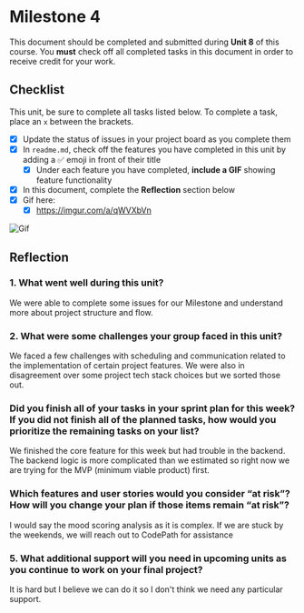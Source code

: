 # Milestone 4

This document should be completed and submitted during **Unit 8** of this course. You **must** check off all completed tasks in this document in order to receive credit for your work.

## Checklist

This unit, be sure to complete all tasks listed below. To complete a task, place an `x` between the brackets.

- [X] Update the status of issues in your project board as you complete them
- [X] In `readme.md`, check off the features you have completed in this unit by adding a ✅ emoji in front of their title
  - [X] Under each feature you have completed, **include a GIF** showing feature functionality
- [X] In this document, complete the **Reflection** section below
- [X] Gif here:
  - [x] https://imgur.com/a/qWVXbVn
<img src='./milestones/web103capstonemilestone4.gif.gif' title='Video Walkthrough' width='' alt='Gif' />

## Reflection

### 1. What went well during this unit?

We were able to complete some issues for our Milestone and understand more about project structure and flow.

### 2. What were some challenges your group faced in this unit?

We faced a few challenges with scheduling and communication related to the implementation of certain project features. We were also in disagreement over some project tech stack choices but we sorted those out. 

### Did you finish all of your tasks in your sprint plan for this week? If you did not finish all of the planned tasks, how would you prioritize the remaining tasks on your list?

We finished the core feature for this week but had trouble in the backend. The backend logic is more complicated than we estimated so right now we are trying for the MVP (minimum viable product) first.

### Which features and user stories would you consider “at risk”? How will you change your plan if those items remain “at risk”?

I would say the mood scoring analysis as it is complex. If we are stuck by the weekends, we will reach out to CodePath for assistance

### 5. What additional support will you need in upcoming units as you continue to work on your final project?

It is hard but I believe we can do it so I don't think we need any particular support.
